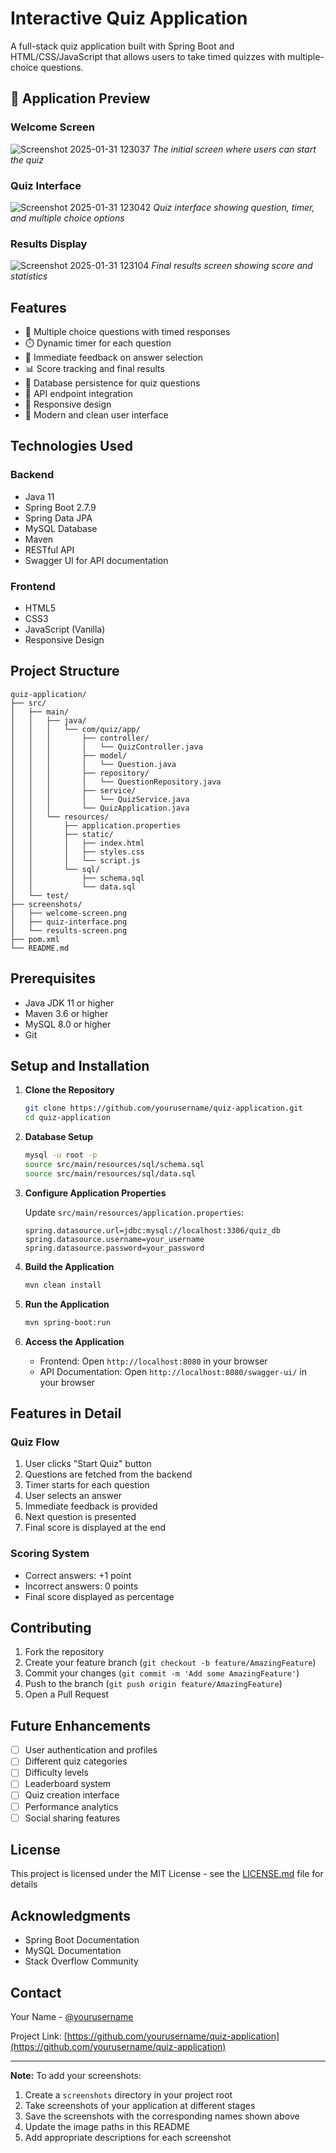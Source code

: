 # Interactive Quiz Application

A full-stack quiz application built with Spring Boot and HTML/CSS/JavaScript that allows users to take timed quizzes with multiple-choice questions.

## 📸 Application Preview

### Welcome Screen
![Screenshot 2025-01-31 123037](https://github.com/user-attachments/assets/1f6924a9-a852-43b7-80e6-d9db993e76f6)
*The initial screen where users can start the quiz*

### Quiz Interface
![Screenshot 2025-01-31 123042](https://github.com/user-attachments/assets/75527082-83de-4d0d-aa43-4bd622c7c61c)
*Quiz interface showing question, timer, and multiple choice options*

### Results Display
![Screenshot 2025-01-31 123104](https://github.com/user-attachments/assets/9ee50df7-a806-48df-a85e-27bd9964ab61)
*Final results screen showing score and statistics*

## Features

- 📝 Multiple choice questions with timed responses
- ⏱️ Dynamic timer for each question
- 🎯 Immediate feedback on answer selection
- 📊 Score tracking and final results
- 💾 Database persistence for quiz questions
- 🔄 API endpoint integration
- 📱 Responsive design
- 🎨 Modern and clean user interface

## Technologies Used

### Backend
- Java 11
- Spring Boot 2.7.9
- Spring Data JPA
- MySQL Database
- Maven
- RESTful API
- Swagger UI for API documentation

### Frontend
- HTML5
- CSS3
- JavaScript (Vanilla)
- Responsive Design

## Project Structure

```
quiz-application/
├── src/
│   ├── main/
│   │   ├── java/
│   │   │   └── com/quiz/app/
│   │   │       ├── controller/
│   │   │       │   └── QuizController.java
│   │   │       ├── model/
│   │   │       │   └── Question.java
│   │   │       ├── repository/
│   │   │       │   └── QuestionRepository.java
│   │   │       ├── service/
│   │   │       │   └── QuizService.java
│   │   │       └── QuizApplication.java
│   │   └── resources/
│   │       ├── application.properties
│   │       ├── static/
│   │       │   ├── index.html
│   │       │   ├── styles.css
│   │       │   └── script.js
│   │       └── sql/
│   │           ├── schema.sql
│   │           └── data.sql
│   └── test/
├── screenshots/
│   ├── welcome-screen.png
│   ├── quiz-interface.png
│   └── results-screen.png
├── pom.xml
└── README.md
```

## Prerequisites

- Java JDK 11 or higher
- Maven 3.6 or higher
- MySQL 8.0 or higher
- Git

## Setup and Installation

1. **Clone the Repository**
   ```bash
   git clone https://github.com/yourusername/quiz-application.git
   cd quiz-application
   ```

2. **Database Setup**
   ```bash
   mysql -u root -p
   source src/main/resources/sql/schema.sql
   source src/main/resources/sql/data.sql
   ```

3. **Configure Application Properties**
   
   Update `src/main/resources/application.properties`:
   ```properties
   spring.datasource.url=jdbc:mysql://localhost:3306/quiz_db
   spring.datasource.username=your_username
   spring.datasource.password=your_password
   ```

4. **Build the Application**
   ```bash
   mvn clean install
   ```

5. **Run the Application**
   ```bash
   mvn spring-boot:run
   ```

6. **Access the Application**
   - Frontend: Open `http://localhost:8080` in your browser
   - API Documentation: Open `http://localhost:8080/swagger-ui/` in your browser

## Features in Detail

### Quiz Flow
1. User clicks "Start Quiz" button
2. Questions are fetched from the backend
3. Timer starts for each question
4. User selects an answer
5. Immediate feedback is provided
6. Next question is presented
7. Final score is displayed at the end

### Scoring System
- Correct answers: +1 point
- Incorrect answers: 0 points
- Final score displayed as percentage

## Contributing

1. Fork the repository
2. Create your feature branch (`git checkout -b feature/AmazingFeature`)
3. Commit your changes (`git commit -m 'Add some AmazingFeature'`)
4. Push to the branch (`git push origin feature/AmazingFeature`)
5. Open a Pull Request

## Future Enhancements

- [ ] User authentication and profiles
- [ ] Different quiz categories
- [ ] Difficulty levels
- [ ] Leaderboard system
- [ ] Quiz creation interface
- [ ] Performance analytics
- [ ] Social sharing features

## License

This project is licensed under the MIT License - see the [LICENSE.md](LICENSE.md) file for details

## Acknowledgments

- Spring Boot Documentation
- MySQL Documentation
- Stack Overflow Community

## Contact

Your Name - [@yourusername](https://twitter.com/yourusername)

Project Link: [https://github.com/yourusername/quiz-application](https://github.com/yourusername/quiz-application)

---
**Note:** To add your screenshots:
1. Create a `screenshots` directory in your project root
2. Take screenshots of your application at different stages
3. Save the screenshots with the corresponding names shown above
4. Update the image paths in this README
5. Add appropriate descriptions for each screenshot
